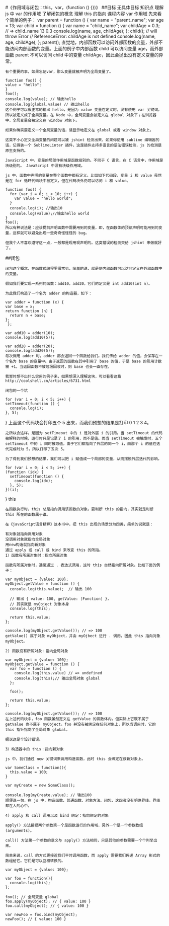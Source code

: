 #《作用域与闭包：this，var，(function () {})》
##目标
    无具体目标
    知识点
    理解 js 中 var 的作用域
    了解闭包的概念
    理解 this 的指向
    课程内容
    var 作用域
    先来看个简单的例子：
    var parent = function () {
    var name = "parent_name";
    var age = 13;
    var child = function () {
    var name = "child_name";
    var childAge = 0.3;
    // => child_name 13 0.3
     console.log(name, age, childAge);
    };
    child();
    // will throw Error
    // ReferenceError: childAge is not defined
    console.log(name, age, childAge); };
    parent();
    直觉地，内部函数可以访问外部函数的变量，外部不能访问内部函数的变量。上面的例子中内部函数 child 可以访问变量 age，而外部函数 parent 不可以访问 child 中的变量 childAge，因此会抛出没有定义变量的异常。

    有个重要的事，如果忘记var，那么变量就被声明为全局变量了。

    function foo() {
    value = "hello";
    }
    foo();
    console.log(value); // 输出hello
    console.log(global.value) // 输出hello
    这个例子可以很正常的输出 hello，是因为 value 变量在定义时，没有使用 var 关键词，所以被定义成了全局变量。在 Node 中，全局变量会被定义在 global 对象下；在浏览器中，全局变量会被定义在 window 对象下。

    如果你确实要定义一个全局变量的话，请显示地定义在 global 或者 window 对象上。

    这类不小心定义全局变量的问题可以被 jshint 检测出来，如果你使用 sublime 编辑器的话，记得装一个 SublimeLinter 插件，这是插件支持多语言的语法错误检测，js 的检测是原生支持的。

    JavaScript 中，变量的局部作用域是函数级别的。不同于 C 语言，在 C 语言中，作用域是块级别的。 JavaScript 中没有块级作用域。

    js 中，函数中声明的变量在整个函数中都有定义。比如如下代码段，变量 i 和 value 虽然是在 for 循环代码块中被定义，但在代码块外仍可以访问 i 和 value。

    function foo() {
      for (var i = 0; i < 10; i++) {
        var value = "hello world";
      }
      console.log(i); //输出10
      console.log(value);//输出hello world
    }
    foo();
    所以有种说法是：应该提前声明函数中需要用到的变量，即，在函数体的顶部声明可能用到的变量，这样就可以避免出现一些奇奇怪怪怪的 bug。

    但我个人不喜欢遵守这一点，一般都是现用现声明的。这类错误的检测交给 jshint 来做就好了。

##闭包

    闭包这个概念，在函数式编程里很常见，简单的说，就是使内部函数可以访问定义在外部函数中的变量。

    假如我们要实现一系列的函数：add10，add20，它们的定义是 int add10(int n)。

    为此我们构造了一个名为 adder 的构造器，如下：

    var adder = function (x) {
    var base = x;
    return function (n) {
      return n + base;
    };
     };

    var add10 = adder(10);
    console.log(add10(5));

    var add20 = adder(20);
    console.log(add20(5));
    每次调用 adder 时，adder 都会返回一个函数给我们。我们传给 adder 的值，会保存在一个名为 base 的变量中。由于返回的函数在其中引用了 base 的值，于是 base 的引用计数被 +1。当返回函数不被垃圾回收时，则 base 也会一直存在。

    我暂时想不出什么实用的例子来，如果想深入理解这块，可以看看这篇 http://coolshell.cn/articles/6731.html

    闭包的一个坑

    for (var i = 0; i < 5; i++) {
    setTimeout(function () {
      console.log(i);
    }, 5);
  }
    上面这个代码块会打印五个 5 出来，而我们预想的结果是打印 0 1 2 3 4。

    之所以会这样，是因为 setTimeout 中的 i 是对外层 i 的引用。当 setTimeout 的代码被解释的时候，运行时只是记录了 i 的引用，而不是值。而当 setTimeout 被触发时，五个 setTimeout 中的 i 同时被取值，由于它们都指向了外层的同一个 i，而那个 i 的值在迭代完成时为 5，所以打印了五次 5。

    为了得到我们预想的结果，我们可以把 i 赋值成一个局部的变量，从而摆脱外层迭代的影响。

    for (var i = 0; i < 5; i++) {
    (function (idx) {
      setTimeout(function () {
        console.log(idx);
      }, 5);
    })(i);
  }
    this

    在函数执行时，this 总是指向调用该函数的对象。要判断 this 的指向，其实就是判断 this 所在的函数属于谁。

    在《javaScript语言精粹》这本书中，把 this 出现的场景分为四类，简单的说就是：

    有对象就指向调用对象
    没调用对象就指向全局对象
    用new构造就指向新对象
    通过 apply 或 call 或 bind 来改变 this 的所指。
    1）函数有所属对象时：指向所属对象

    函数有所属对象时，通常通过 . 表达式调用，这时 this 自然指向所属对象。比如下面的例子：

    var myObject = {value: 100};
    myObject.getValue = function () {
      console.log(this.value);  // 输出 100

      // 输出 { value: 100, getValue: [Function] }，
      // 其实就是 myObject 对象本身
      console.log(this);

      return this.value;
    };

    console.log(myObject.getValue()); // => 100
    getValue() 属于对象 myObject，并由 myOjbect 进行 . 调用，因此 this 指向对象 myObject。

    2) 函数没有所属对象：指向全局对象

    var myObject = {value: 100};
    myObject.getValue = function () {
      var foo = function () {
        console.log(this.value) // => undefined
        console.log(this);// 输出全局对象 global
      };

      foo();

      return this.value;
    };

    console.log(myObject.getValue()); // => 100
    在上述代码块中，foo 函数虽然定义在 getValue 的函数体内，但实际上它既不属于 getValue 也不属于 myObject。foo 并没有被绑定在任何对象上，所以当调用时，它的 this 指针指向了全局对象 global。

    据说这是个设计错误。

    3）构造器中的 this：指向新对象

    js 中，我们通过 new 关键词来调用构造函数，此时 this 会绑定在该新对象上。

    var SomeClass = function(){
      this.value = 100;
    }

    var myCreate = new SomeClass();

    console.log(myCreate.value); // 输出100
    顺便说一句，在 js 中，构造函数、普通函数、对象方法、闭包，这四者没有明确界线。界线都在人的心中。

    4) apply 和 call 调用以及 bind 绑定：指向绑定的对象

    apply() 方法接受两个参数第一个是函数运行的作用域，另外一个是一个参数数组(arguments)。

    call() 方法第一个参数的意义与 apply() 方法相同，只是其他的参数需要一个个列举出来。

    简单来说，call 的方式更接近我们平时调用函数，而 apply 需要我们传递 Array 形式的数组给它。它们是可以互相转换的。

    var myObject = {value: 100};

    var foo = function(){
      console.log(this);
    };

    foo(); // 全局变量 global
    foo.apply(myObject); // { value: 100 }
    foo.call(myObject); // { value: 100 }

    var newFoo = foo.bind(myObject);
    newFoo(); // { value: 100 }